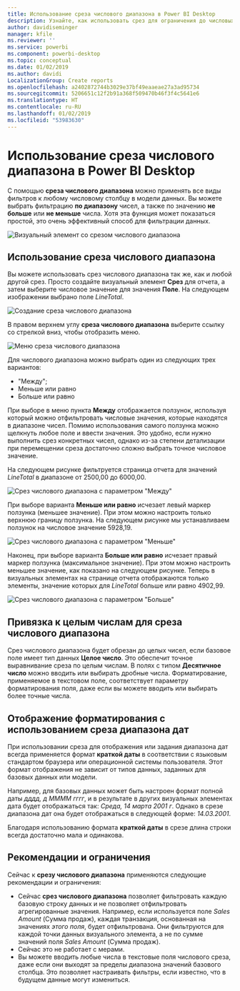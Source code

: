 ```yaml
---
title: Использование среза числового диапазона в Power BI Desktop
description: Узнайте, как использовать срез для ограничения до числовых диапазонов в Power BI Desktop.
author: davidiseminger
manager: kfile
ms.reviewer: ''
ms.service: powerbi
ms.component: powerbi-desktop
ms.topic: conceptual
ms.date: 01/02/2019
ms.author: davidi
LocalizationGroup: Create reports
ms.openlocfilehash: a2402872744b3029e37bf49eaaeae27a3ad95734
ms.sourcegitcommit: 5206651c12f2b91a368f509470b46f3f4c5641e6
ms.translationtype: HT
ms.contentlocale: ru-RU
ms.lasthandoff: 01/02/2019
ms.locfileid: "53983630"
---
```

# <a name="use-the-numeric-range-slicer-in-power-bi-desktop"></a>Использование среза числового диапазона в Power BI Desktop
С помощью **среза числового диапазона** можно применять все виды фильтров к любому числовому столбцу в модели данных. Вы можете выбрать фильтрацию **по диапазону** чисел, а также по значению **не больше** или **не меньше** числа. Хотя эта функция может показаться простой, это очень эффективный способ для фильтрации данных.

![Визуальный элемент со срезом числового диапазона](media/desktop-slicer-numeric-range/desktop-slicer-numeric-range-0.png)

## <a name="using-the-numeric-range-slicer"></a>Использование среза числового диапазона
Вы можете использовать срез числового диапазона так же, как и любой другой срез. Просто создайте визуальный элемент **Срез** для отчета, а затем выберите числовое значение для значения **Поле**. На следующем изображении выбрано поле *LineTotal*.

![Создание среза числового диапазона](media/desktop-slicer-numeric-range/desktop-slicer-numeric-range-1-create.png)

В правом верхнем углу **среза числового диапазона** выберите ссылку со стрелкой вниз, чтобы отобразить меню.

![Меню среза числового диапазона](media/desktop-slicer-numeric-range/desktop-slicer-numeric-range-2-between.png)

Для числового диапазона можно выбрать один из следующих трех вариантов:

* "Между";
* Меньше или равно
* Больше или равно

При выборе в меню пункта **Между** отображается ползунок, используя который можно отфильтровать числовые значения, которые находятся в диапазоне чисел. Помимо использования самого ползунка можно щелкнуть любое поле и ввести значения. Это удобно, если нужно выполнить срез конкретных чисел, однако из-за степени детализации при перемещении среза достаточно сложно выбрать точное числовое значение.

На следующем рисунке фильтруется страница отчета для значений *LineTotal* в диапазоне от 2500,00 до 6000,00.

![Срез числового диапазона с параметром "Между"](media/desktop-slicer-numeric-range/desktop-slicer-numeric-range-3-between-range.png)

При выборе варианта **Меньше или равно** исчезает левый маркер ползунка (меньшее значение). При этом можно настроить только верхнюю границу ползунка. На следующем рисунке мы устанавливаем ползунок на числовое значение 5928,19.

![Срез числового диапазона с параметром "Меньше"](media/desktop-slicer-numeric-range/desktop-slicer-numeric-range-4-less-than.png)

Наконец, при выборе варианта **Больше или равно** исчезает правый маркер ползунка (максимальное значение). При этом можно настроить меньшее значение, как показано на следующем рисунке. Теперь в визуальных элементах на странице отчета отображаются только элементы, значение которых для *LineTotal* больше или равно 4902,99.

![Срез числового диапазона с параметром "Больше"](media/desktop-slicer-numeric-range/desktop-slicer-numeric-range-5-greater-than.png)

## <a name="snap-to-whole-numbers-with-the-numeric-range-slicer"></a>Привязка к целым числам для среза числового диапазона

Срез числового диапазона будет обрезан до целых чисел, если базовое поле имеет тип данных **Целое число**. Это обеспечит точное выравнивание среза по целым числам. В полях с типом **Десятичное число** можно вводить или выбирать дробные числа. Форматирование, применяемое в текстовом поле, соответствует параметру форматирования поля, даже если вы можете вводить или выбирать более точные числа.

## <a name="display-formatting-with-the-date-range-slicer"></a>Отображение форматирования с использованием среза диапазона дат

При использовании среза для отображения или задания диапазона дат всегда применяется формат **краткой даты** в соответствии с языковым стандартом браузера или операционной системы пользователя. Этот формат отображения не зависит от типов данных, заданных для базовых данных или модели. 

Например, для базовых данных может быть настроен формат полной даты *дддд, д ММММ гггг*, и в результате в других визуальных элементах дата будет отображаться так: *Среда, 14 марта 2001 г*. Однако в срезе диапазона дат она будет отображаться в следующей форме: *14.03.2001*.

Благодаря использованию формата **краткой даты** в срезе длина строки всегда достаточно мала и одинакова. 


## <a name="limitations-and-considerations"></a>Рекомендации и ограничения
Сейчас к **срезу числового диапазона** применяются следующие рекомендации и ограничения:

* Сейчас **срез числового диапазона** позволяет фильтровать каждую базовую строку данных и не позволяет отфильтровать агрегированные значения. Например, если используется поле *Sales Amount* (Сумма продаж), каждая транзакция, основанная на значениях *этого поля*, будет отфильтрована. Они фильтруются для каждой точки данных визуального элемента, а не по сумме значений поля *Sales Amount* (Сумма продаж).
* Сейчас это не работает с мерами.
* Вы можете вводить любые числа в текстовые поля числового среза, даже если они выходят за пределы диапазона значений базового столбца. Это позволяет настраивать фильтры, если известно, что в будущем данные могут измениться.
